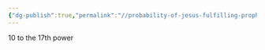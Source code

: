 ```yaml
---
{"dg-publish":true,"permalink":"//probability-of-jesus-fulfilling-prophecies/","tags":["🌱"],"noteIcon":1}
---
```


10 to the 17th power